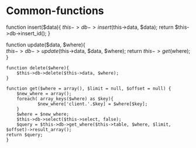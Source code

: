# Common-functions


function insert($data){	
        $this->db->insert($this->data, $data);
        return $this->db->insert_id();
    }
    
 function update($data, $where){	
        $this->db->update($this->data, $data, $where);
        return $this->get($where);
    }
    
    function delete($where){
    	$this->db->delete($this->data, $where); 
    }
    
    function get($where = array(), $limit = null, $offset = null) {
        $new_where = array();
        foreach( array_keys($where) as $key){
                $new_where['client.'.$key] = $where[$key];
        }
        $where = $new_where;
        $this->db->select($this->select, false);
        $query = $this->db->get_where($this->table, $where, $limit, $offset)->result_array();
	return $query;
    }
